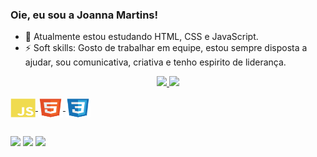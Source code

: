 ### Oie, eu sou a Joanna Martins!


- 🌱 Atualmente estou estudando HTML, CSS e JavaScript.
- ⚡ Soft skills: Gosto de trabalhar em equipe, estou sempre disposta a ajudar, sou comunicativa, criativa e tenho espirito de liderança.

<div align="center">
  <a href="https://github.com/joannamartinstec">
<img height="180em" src="https://github-readme-stats.vercel.app/api?username=Joann&show_icons=true&theme=dracula&include_all_commits=true&count_private=true"/>
  <img height="180em" src="https://github-readme-stats.vercel.app/api/top-langs/?username=Joann&layout=compact&langs_count=7&theme=dracula"/>
</div>
  
  
</div>

<div style="display: inline_block"><br>
  <img align="center" alt="Rafa-Js" height="30" width="40" src="https://raw.githubusercontent.com/devicons/devicon/master/icons/javascript/javascript-plain.svg">
  <img align="center" alt="Rafa-HTML" height="30" width="40" src="https://raw.githubusercontent.com/devicons/devicon/master/icons/html5/html5-original.svg">
  <img align="center" alt="Rafa-CSS" height="30" width="40" src="https://raw.githubusercontent.com/devicons/devicon/master/icons/css3/css3-original.svg">
</div>

##
<div>
<a href="https://www.instagram.com/joannamarrr/" target="_blank"><img src="https://img.shields.io/badge/-Instagram-%23E4405F?style=for-the-badge&logo=instagram&logoColor=white" target="_blank"></a>
<a href = "mailto:joannamartinstec@gmail.com"><img src="https://img.shields.io/badge/-Gmail-%23333?style=for-the-badge&logo=gmail&logoColor=white" target="_blank"></a>
  <a href="https://www.linkedin.com/in/joanna-martins/" target="_blank"><img src="https://img.shields.io/badge/-LinkedIn-%230077B5?style=for-the-badge&logo=linkedin&logoColor=white" target="_blank"></a> 
  
